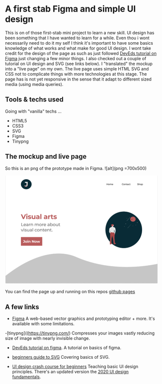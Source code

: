 # A first stab Figma and simple UI design

This is on of those first-stab mini project to learn a new skill. UI design has been something that I have wanted to learn for a while. Even thou i wont necessarily need to do it my self I think it's important to have some basics knowledge of what works and what make for good UI design. I wont take credit for the design of the page as such as just followed  [DevEds tutorial on Figma](https://www.youtube.com/watch?v=4W4LvJnNegA&t=2161s) just changing a few minor things. I also checked out a couple of tutorial on UI design and SVG (see links below). I "translated" the mockup into a "live page" on my own. The live page 
uses simple HTML SVG and CSS not to complicate things with more technologies at this stage.
The page has is not yet responsive in the sense that it adapt to different sized media (using media queries).

## Tools & techs used
Going with "vanilla" techs ...

- HTML5 
- CSS3
- SVG
- Figma
- Tinypng

## The mockup and live page
So this is an png of the prototype made in Figma.
![alt](png =700x500)

<img src="./landing.png" alt="drawing" style="width:900px;"/>

You can find the page up and running on this repos [github pages](https://janva.github.io/learningui/. )

## A few links 

- [Figma](https://www.figma.com/) A web-based vector graphics and prototyping editor + more. It's available with some limitations.

-[tinypng]((https://tinypng.com/) Compresses your images vastly reducing size of image with nearly invisible change.

- [DevEds tutorial on figma](https://www.youtube.com/watch?v=4W4LvJnNegA&t=2161s). A tutorial on basics of figma.

- [ beginners guide to SVG](https://www.youtube.com/watch?v=ZJSCl6XEdP8) Covering basics
of SVG.

- [UI design crash course for beginners](https://www.youtube.com/watch?v=_Hp_dI0DzY4&t=1232s)
  Teaching basic UI design principles. There's an updated version the [2020 UI design fundamentals](https://www.youtube.com/watch?v=tRpoI6vkqLs).


